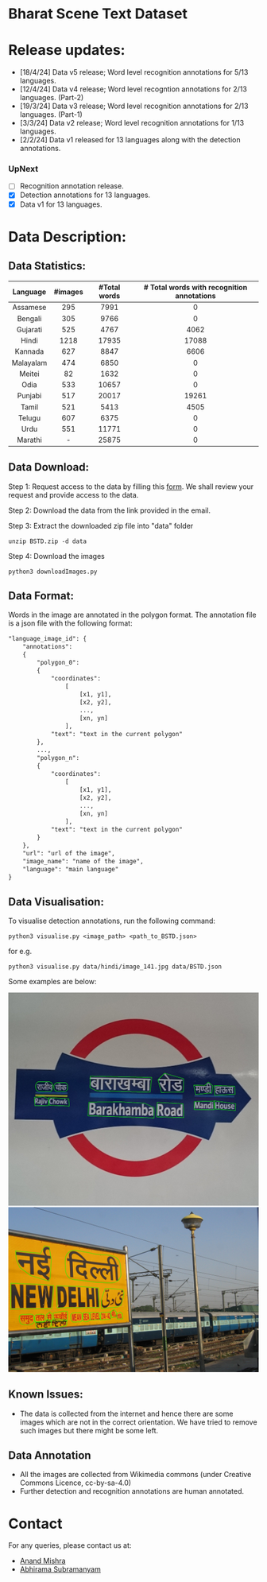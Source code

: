 # Bharat Scene Text Dataset

[comment]: <> (Add a table with 13 languages and links to its files)

# Release updates:

[comment]: <> (checkbox style release updates with cross ticks for the ones present)

- [18/4/24] Data v5 release; Word level recognition annotations for 5/13 languages.
- [12/4/24] Data v4 release; Word level recogntion annotations for 2/13 languages. (Part-2)
- [19/3/24] Data v3 release; Word level recognition annotations for 2/13 languages. (Part-1)
- [3/3/24] Data v2 release; Word level recognition annotations for 1/13 languages.
- [2/2/24] Data v1 released for 13 languages along with the detection annotations.

### UpNext
- [ ] Recognition annotation release.
- [x] Detection annotations for 13 languages.
- [x] Data v1 for 13 languages.

# Data Description:
## Data Statistics:

| Language | #images | #Total words | # Total words with recognition annotations |
| :---: | :---: | :---: | :---: |
| Assamese | 295 | 7991 | 0 |
| Bengali | 305 | 9766 | 0 |
| Gujarati | 525 | 4767 | 4062 |
| Hindi | 1218 | 17935 | 17088 |
| Kannada | 627 | 8847 | 6606 |
| Malayalam | 474 | 6850 | 0 |
| Meitei | 82 | 1632 | 0 |
| Odia | 533 | 10657 | 0 |
| Punjabi | 517 | 20017 | 19261 |
| Tamil | 521 | 5413 | 4505 |
| Telugu | 607 | 6375 | 0 |
| Urdu | 551 | 11771 | 0 |
| Marathi | - | 25875 | 0 |


## Data Download:

Step 1: Request access to the data by filling this [form](https://forms.gle/pbJAQpSSKB8jGhTcA). We shall review your request and provide access to the data.

Step 2: Download the data from the link provided in the email.

Step 3: Extract the downloaded zip file into "data" folder
```
unzip BSTD.zip -d data
```
Step 4: Download the images
```
python3 downloadImages.py 
```

## Data Format:
Words in the image are annotated in the polygon format. The annotation file is a json file with the following format:
```
"language_image_id": {
    "annotations": 
    {
        "polygon_0":
        {
            "coordinates":
                [
                    [x1, y1],
                    [x2, y2],
                    ...,
                    [xn, yn]
                ],
            "text": "text in the current polygon"
        },
        ...,
        "polygon_n":
        {
            "coordinates":
                [
                    [x1, y1],
                    [x2, y2],
                    ...,
                    [xn, yn]
                ],
            "text": "text in the current polygon"
        }
    },
    "url": "url of the image",
    "image_name": "name of the image",
    "language": "main language"
}
```

## Data Visualisation:
To visualise detection annotations, run the following command:
```
python3 visualise.py <image_path> <path_to_BSTD.json>
```
for e.g.
```
python3 visualise.py data/hindi/image_141.jpg data/BSTD.json
```

Some examples are below:
<!-- Add an example image next to this line -->
![image info](visualised_images/image.jpg)
![image info](visualised_images/image2.jpg)

## Known Issues:
- The data is collected from the internet and hence there are some images which are not in the correct orientation. We have tried to remove such images but there might be some left. 

## Data Annotation
- All the images are collected from Wikimedia commons (under Creative Commons Licence, cc-by-sa-4.0)
- Further detection and recognition annotations are human annotated.

# Contact
For any queries, please contact us at:
- [Anand Mishra](mailto:mishra@iitj.ac.in)
- [Abhirama Subramanyam](mailto:penamakuri.1@iitj.ac.in)
